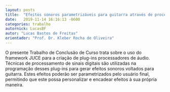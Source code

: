 ```yaml
---
layout: posts
title:  "Efeitos sonoros parametrizáveis para guitarra através de processamento de sinais digitais"
date:   2019-11-14 16:16:13 -0600
categories: trabalho
autornick: LucasBF
autor: "Lucas Bastos de Freitas"
orientador: "Prof. Dr. Kleber Rocha de Oliveira"
---
```

O presente Trabalho de Conclusão de Curso trata sobre o uso do framework JUCE para a criação de plug-ins processadores de áudio. Técnicas de processamento de sinais digitais são utilizadas na programação desses plug-ins para gerar efeitos sonoros voltados para guitarra. Estes efeitos poderão ser parametrizados pelo usuário final, permitindo que este possa personalizar e encadear efeitos à sua própria maneira.

